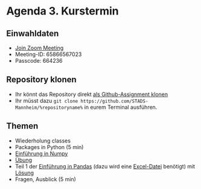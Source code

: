 # Agenda 3. Kurstermin

## Einwahldaten
* [Join Zoom Meeting](https://uni-mannheim.zoom.us/j/65866567023?pwd=ZTFPTXIwRmpGSmVBQnBGQ3BsejdGQT09) 
* Meeting-ID: 65866567023
* Passcode: 664236


## Repository klonen

* Ihr könnt das Repository direkt [als Github-Assignment klonen](https://classroom.github.com/a/JD-V8tKA)
* Ihr müsst dazu `git clone https://github.com/STADS-Mannheim/%repositoryname%` in eurem Terminal ausführen.

## Themen 

* Wiederholung classes
* Packages in Python (5 min)
* [Einführung in Numpy](01_numpy_lecture.ipynb)
* [Übung](02_numpy_exercise.ipynb) 
* Teil 1 der [Einführung in Pandas](../lec04/01_pandas_lecture.ipynb) (dazu wird eine [Excel-Datei](../lec04/02_pandas_excelbsp.xlsx) benötigt) mit [Lösung](03_numpy_exercise_solution.ipynb)
* Fragen, Ausblick (5 min)